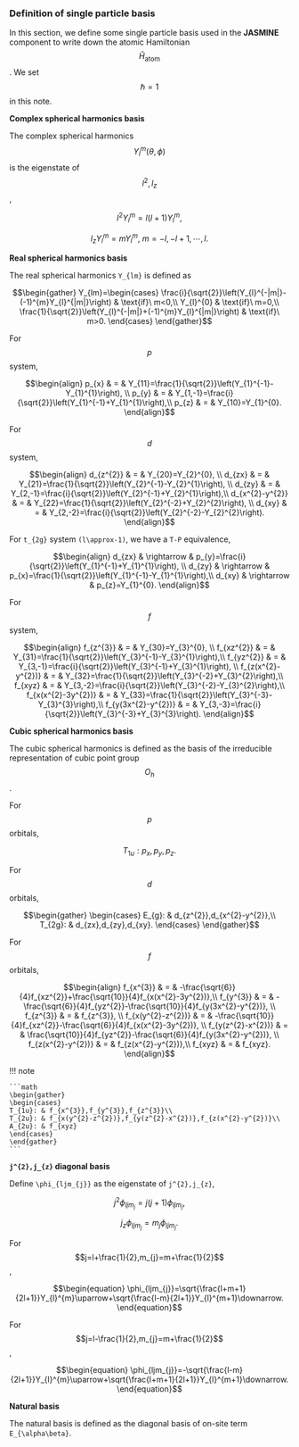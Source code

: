 ### Definition of single particle basis

In this section, we define some single particle basis used in the **JASMINE** component to write down the atomic Hamiltonian $$\hat{H}_{\text{atom}}$$. We set $$\hbar=1$$ in this note.

**Complex spherical harmonics basis**

The complex spherical harmonics $$Y_{l}^{m}(\theta,\phi)$$ is the eigenstate of $$l^{2},l_{z}$$,

```math
\begin{equation}
l^{2}Y_{l}^{m}=l(l+1)Y_{l}^{m},
\end{equation}
```
```math
\begin{equation}
l_{z}Y_{l}^{m}=mY_{l}^{m},\ m=-l,-l+1,\cdots,l.
\end{equation}
```

**Real spherical harmonics basis**

The real spherical harmonics ``Y_{lm}`` is defined as

```math
\begin{gather}
Y_{lm}=\begin{cases}
\frac{i}{\sqrt{2}}\left(Y_{l}^{-|m|}-(-1)^{m}Y_{l}^{|m|}\right) & \text{if}\ m<0,\\
Y_{l}^{0} & \text{if}\ m=0,\\
\frac{1}{\sqrt{2}}\left(Y_{l}^{-|m|}+(-1)^{m}Y_{l}^{|m|}\right) & \text{if}\ m>0.
\end{cases}
\end{gather}
```

For $$p$$ system,
```math
\begin{align}
p_{x} & = & Y_{11}=\frac{1}{\sqrt{2}}\left(Y_{1}^{-1}-Y_{1}^{1}\right), \\
p_{y} & = & Y_{1,-1}=\frac{i}{\sqrt{2}}\left(Y_{1}^{-1}+Y_{1}^{1}\right),\\
p_{z} & = & Y_{10}=Y_{1}^{0}.
\end{align}
```

For $$d$$ system,
```math
\begin{align}
d_{z^{2}} & = & Y_{20}=Y_{2}^{0}, \\
d_{zx} & = & Y_{21}=\frac{1}{\sqrt{2}}\left(Y_{2}^{-1}-Y_{2}^{1}\right), \\
d_{zy} & = & Y_{2,-1}=\frac{i}{\sqrt{2}}\left(Y_{2}^{-1}+Y_{2}^{1}\right),\\
d_{x^{2}-y^{2}} & = & Y_{22}=\frac{1}{\sqrt{2}}\left(Y_{2}^{-2}+Y_{2}^{2}\right), \\
d_{xy} & = & Y_{2,-2}=\frac{i}{\sqrt{2}}\left(Y_{2}^{-2}-Y_{2}^{2}\right).
\end{align}
```

For ``t_{2g}`` system ``(l\approx-1)``, we have a ``T-P`` equivalence, 
```math
\begin{align}
d_{zx} & \rightarrow & p_{y}=\frac{i}{\sqrt{2}}\left(Y_{1}^{-1}+Y_{1}^{1}\right), \\
d_{zy} & \rightarrow & p_{x}=\frac{1}{\sqrt{2}}\left(Y_{1}^{-1}-Y_{1}^{1}\right),\\
d_{xy} & \rightarrow & p_{z}=Y_{1}^{0}.
\end{align}
```

For $$f$$ system, 
```math
\begin{align}
f_{z^{3}} & = & Y_{30}=Y_{3}^{0}, \\
f_{xz^{2}} & = & Y_{31}=\frac{1}{\sqrt{2}}\left(Y_{3}^{-1}-Y_{3}^{1}\right),\\
f_{yz^{2}} & = & Y_{3,-1}=\frac{i}{\sqrt{2}}\left(Y_{3}^{-1}+Y_{3}^{1}\right), \\
f_{z(x^{2}-y^{2})} & = & Y_{32}=\frac{1}{\sqrt{2}}\left(Y_{3}^{-2}+Y_{3}^{2}\right),\\
f_{xyz} & = & Y_{3,-2}=\frac{i}{\sqrt{2}}\left(Y_{3}^{-2}-Y_{3}^{2}\right),\\
f_{x(x^{2}-3y^{2})} & = & Y_{33}=\frac{1}{\sqrt{2}}\left(Y_{3}^{-3}-Y_{3}^{3}\right),\\
f_{y(3x^{2}-y^{2})} & = & Y_{3,-3}=\frac{i}{\sqrt{2}}\left(Y_{3}^{-3}+Y_{3}^{3}\right).
\end{align}
```

**Cubic spherical harmonics basis**

The cubic spherical harmonics is defined as the basis of the irreducible representation of cubic point group $$O_{h}$$.

For $$p$$ orbitals,
```math
\begin{equation}
T_{1u}:p_{x},p_{y},p_{z}.
\end{equation}
```

For $$d$$ orbitals,
```math
\begin{gather}
\begin{cases}
E_{g}: & d_{z^{2}},d_{x^{2}-y^{2}},\\
T_{2g}: & d_{zx},d_{zy},d_{xy}.
\end{cases}
\end{gather}
```

For $$f$$ orbitals,
```math
\begin{align}
f_{x^{3}} & = & -\frac{\sqrt{6}}{4}f_{xz^{2}}+\frac{\sqrt{10}}{4}f_{x(x^{2}-3y^{2})},\\
f_{y^{3}} & = & -\frac{\sqrt{6}}{4}f_{yz^{2}}-\frac{\sqrt{10}}{4}f_{y(3x^{2}-y^{2})}, \\
f_{z^{3}} & = & f_{z^{3}}, \\
f_{x(y^{2}-z^{2})} & = & -\frac{\sqrt{10}}{4}f_{xz^{2}}-\frac{\sqrt{6}}{4}f_{x(x^{2}-3y^{2})}, \\
f_{y(z^{2}-x^{2})} & = & \frac{\sqrt{10}}{4}f_{yz^{2}}-\frac{\sqrt{6}}{4}f_{y(3x^{2}-y^{2})}, \\
f_{z(x^{2}-y^{2})} & = & f_{z(x^{2}-y^{2})},\\
f_{xyz} & = & f_{xyz}.
\end{align}
```

!!! note

    ```math
    \begin{gather}
    \begin{cases}
    T_{1u}: & f_{x^{3}},f_{y^{3}},f_{z^{3}}\\
    T_{2u}: & f_{x(y^{2}-z^{2})},f_{y(z^{2}-x^{2})},f_{z(x^{2}-y^{2})}\\
    A_{2u}: & f_{xyz}
    \end{cases}
    \end{gather}
    ```

**``j^{2},j_{z}`` diagonal basis**

Define ``\phi_{ljm_{j}}`` as the eigenstate of ``j^{2},j_{z}``,

```math
\begin{equation}
j^{2}\phi_{ljm_{j}}=j(j+1)\phi_{ljm_{j}},
\end{equation}
```

```math
\begin{equation}
j_{z}\phi_{ljm_{j}}=m_{j}\phi_{ljm_{j}}.
\end{equation}
```

For $$j=l+\frac{1}{2},m_{j}=m+\frac{1}{2}$$,
```math
\begin{equation}
\phi_{ljm_{j}}=\sqrt{\frac{l+m+1}{2l+1}}Y_{l}^{m}\uparrow+\sqrt{\frac{l-m}{2l+1}}Y_{l}^{m+1}\downarrow.
\end{equation}
```

For $$j=l-\frac{1}{2},m_{j}=m+\frac{1}{2}$$,
```math
\begin{equation}
\phi_{ljm_{j}}=-\sqrt{\frac{l-m}{2l+1}}Y_{l}^{m}\uparrow+\sqrt{\frac{l+m+1}{2l+1}}Y_{l}^{m+1}\downarrow.
\end{equation}
```

**Natural basis**

The natural basis is defined as the diagonal basis of on-site term ``E_{\alpha\beta}``.